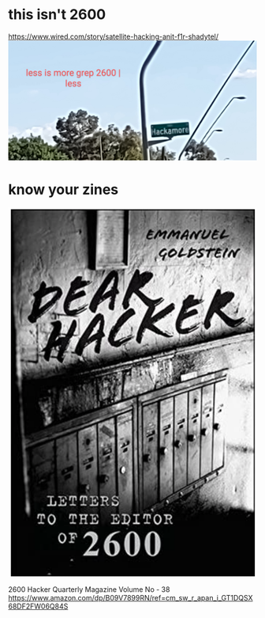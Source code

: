 # this isn't 2600
https://www.wired.com/story/satellite-hacking-anit-f1r-shadytel/
![s1](https://raw.githubusercontent.com/c4pt000/2600-marching-through-satellites/main/IMG_20220330_164846898~2.jpg)
# know your zines
![s1](https://raw.githubusercontent.com/c4pt000/2600-marching-through-satellites/main/Screenshot_20220331-010538-641~2.png)

2600 Hacker Quarterly Magazine Volume No - 38 https://www.amazon.com/dp/B09V7899RN/ref=cm_sw_r_apan_i_GT1DQSX68DF2FW06Q84S
